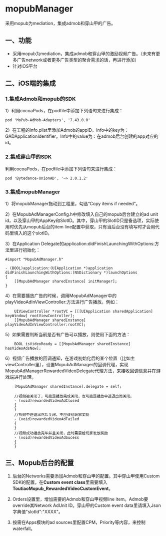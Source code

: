 # mopubManager
采用mopub为mediation，集成admob和穿山甲的广告。

## 一、功能
* 采用mopub为mediation，集成admob和穿山甲的激励视频广告。（未来有更多广告network或者更多广告类型的聚合需求的话，再进行添加）
* 针对iOS平台

## 二、iOS端的集成

### 1.集成Admob和mopub的SDK

1）利用cocoaPods，在podfile中添加下列语句来进行集成：

```
pod 'MoPub-AdMob-Adapters', '7.43.0.0'
```

2）在工程的info.plist里添加Admob的appID。Info中的key为：GADApplicationIdentifier。Info中的value为：在admob后台创建的app对应的id。

### 2.集成穿山甲的SDK

利用cocoaPods，在podfile中添加下列语句来进行集成：

```
pod 'Bytedance-UnionAD', '~> 2.0.1.2'
```

### 3.集成mopubManager

1）将mopubManager拖动到工程里，勾选“Copy items if needed”。

2）在MopubAdManagerConfig.h中修改填入自己的mopub后台建立的ad unit id，以及穿山甲的AppKey和SlotID。其中，穿山甲的SlotID只是备选项，实际使用时优先从mopub后台的item line配置中获取，只有当后台没有填写时才会用代码里填入的这个slotID。

3）在Application Delegate的application:didFinishLaunchingWithOptions:方法里进行初始化：

```objc
#import "MopubAdManager.h"

- (BOOL)application:(UIApplication *)application didFinishLaunchingWithOptions:(NSDictionary *)launchOptions
{
    [[MopubAdManager sharedInstance] initManager];
}
```

4）在需要播放广告的时候，调用MopubAdManager中的playVideoAdInViewController:方法进行广告播放。例如：

```objc
    UIViewController *rootVC = [[[UIApplication sharedApplication] keyWindow] rootViewController];
    [[MopubAdManager sharedInstance] playVideoAdInViewController:rootVC];
```

5）如果需要判断当前是否有广告可以播放，则使用下面的方法：

```objc
    BOOL isVideoReady = [[MopubAdManager sharedInstance] hasVideoAdsNow];
```

6）视频广告播放的回调通知，在游戏初始化后的某个位置（比如主viewController里），设置MopubAdManager的回调代理，实现MopubAdManagerRewardedVideoDelegate代理方法，来接收回调信息并在游戏端进行处理。

```objc
    [MopubAdManager sharedInstance].delegate = self;
    
    //视频被关闭了，可能是播放完成关闭，也可能是播放中途退出而关闭。
    - (void)rewardedVideoAdClosed
    {
    }
    //视频中途退出然后关闭，不应该给玩家奖励
    - (void)rewardedVideoAdFailed
    {
    }
    //视频成功播放完毕并且关闭，此时需要给玩家发放奖励
    - (void)rewardedVideoAdSucess
    {
    }
```

## 三、Mopub后台的配置

1. 后台的Networks需要添加Admob和穿山甲的配置。其中穿山甲使用Custom SDK的配置。在**Custom event class**里需要填入**ToutiaoMopub_RewardedVideoCustomEvent**。

2. Orders设置里，增加需要的Admob和穿山甲视频line item。Admob要override其Network AdUnit ID。穿山甲的Custom event data里请填入Json字典值"slotId":"XXXX"。

3. 按需在Apps模块的ad sources里配置CPM，Priority等内容，来控制waterfall。
